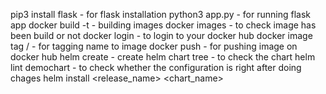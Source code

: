 pip3 install flask - for flask installation
python3 app.py - for running flask app 
docker build -t <your image name> - building images
docker images - to check image has been build or not
docker login - to login to your docker hub
docker image tag <imagename> <yourdockerhubaccountreponame>/<tag-name-you-want-to-give> - for tagging name to image 
docker push <give your image after tagging> - for pushing image on docker hub
helm create <your-chart-name> - create helm chart
tree <your-chart-name> - to check the chart
helm lint demochart - to check whether the configuration is right after doing chages 
helm install <release_name> <chart_name>

